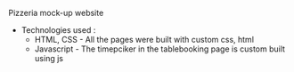 Pizzeria mock-up website

* Technologies used : 
  * HTML, CSS - All the pages were built with custom css, html
  * Javascript - The timepciker in the tablebooking page is custom built using js





